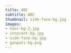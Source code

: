 ```yaml
---
title: ABC
subtitle: ABC
thumbnail: side-face-bg.jpg
images:
- hoor-bg-2.jpg
- innocent-bg.jpg
- side-face-bg.jpg
- ganpati-bg.png
---
```

